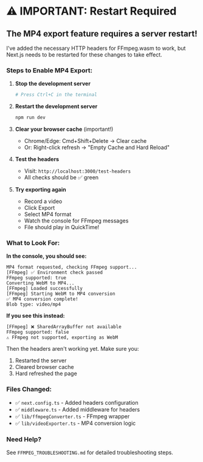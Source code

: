 # ⚠️ IMPORTANT: Restart Required

## The MP4 export feature requires a server restart!

I've added the necessary HTTP headers for FFmpeg.wasm to work, but Next.js needs to be restarted for these changes to take effect.

### Steps to Enable MP4 Export:

1. **Stop the development server**
   ```bash
   # Press Ctrl+C in the terminal
   ```

2. **Restart the development server**
   ```bash
   npm run dev
   ```

3. **Clear your browser cache** (important!)
   - Chrome/Edge: Cmd+Shift+Delete → Clear cache
   - Or: Right-click refresh → "Empty Cache and Hard Reload"

4. **Test the headers**
   - Visit: `http://localhost:3000/test-headers`
   - All checks should be ✅ green

5. **Try exporting again**
   - Record a video
   - Click Export
   - Select MP4 format
   - Watch the console for FFmpeg messages
   - File should play in QuickTime!

### What to Look For:

**In the console, you should see:**
```
MP4 format requested, checking FFmpeg support...
[FFmpeg] ✅ Environment check passed
FFmpeg supported: true
Converting WebM to MP4...
[FFmpeg] Loaded successfully
[FFmpeg] Starting WebM to MP4 conversion
✅ MP4 conversion complete!
Blob type: video/mp4
```

**If you see this instead:**
```
[FFmpeg] ❌ SharedArrayBuffer not available
FFmpeg supported: false
⚠️ FFmpeg not supported, exporting as WebM
```

Then the headers aren't working yet. Make sure you:
1. Restarted the server
2. Cleared browser cache
3. Hard refreshed the page

### Files Changed:

- ✅ `next.config.ts` - Added headers configuration
- ✅ `middleware.ts` - Added middleware for headers
- ✅ `lib/ffmpegConverter.ts` - FFmpeg wrapper
- ✅ `lib/videoExporter.ts` - MP4 conversion logic

### Need Help?

See `FFMPEG_TROUBLESHOOTING.md` for detailed troubleshooting steps.
